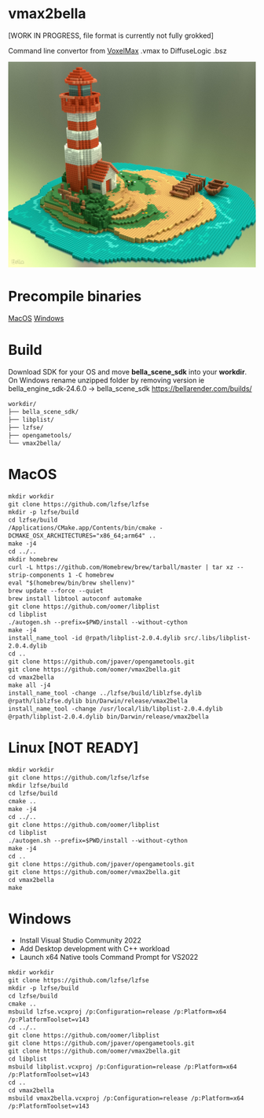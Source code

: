 # vmax2bella
[WORK IN PROGRESS, file format is currently not fully grokked]

Command line convertor from [VoxelMax](https://voxelmax.com) .vmax to DiffuseLogic .bsz

![example](resources/example.jpg)


# Precompile binaries
[MacOS](https://a4g4.c14.e2-1.dev/vmax2bella/vmax2bella_macuniversal_0.1.zip)
[Windows](https://a4g4.c14.e2-1.dev/vmax2bella/vmax2bella_win_alpha0.1.zip)


# Build

Download SDK for your OS and move **bella_scene_sdk** into your **workdir**. On Windows rename unzipped folder by removing version ie bella_engine_sdk-24.6.0 -> bella_scene_sdk
https://bellarender.com/builds/


```
workdir/
├── bella_scene_sdk/
├── libplist/
├── lzfse/
├── opengametools/
└── vmax2bella/
```

# MacOS

```
mkdir workdir
git clone https://github.com/lzfse/lzfse
mkdir -p lzfse/build
cd lzfse/build
/Applications/CMake.app/Contents/bin/cmake -DCMAKE_OSX_ARCHITECTURES="x86_64;arm64" ..
make -j4
cd ../..
mkdir homebrew
curl -L https://github.com/Homebrew/brew/tarball/master | tar xz --strip-components 1 -C homebrew
eval "$(homebrew/bin/brew shellenv)"
brew update --force --quiet
brew install libtool autoconf automake
git clone https://github.com/oomer/libplist
cd libplist
./autogen.sh --prefix=$PWD/install --without-cython
make -j4
install_name_tool -id @rpath/libplist-2.0.4.dylib src/.libs/libplist-2.0.4.dylib
cd ..
git clone https://github.com/jpaver/opengametools.git
git clone https://github.com/oomer/vmax2bella.git
cd vmax2bella
make all -j4
install_name_tool -change ../lzfse/build/liblzfse.dylib @rpath/liblzfse.dylib bin/Darwin/release/vmax2bella
install_name_tool -change /usr/local/lib/libplist-2.0.4.dylib @rpath/libplist-2.0.4.dylib bin/Darwin/release/vmax2bella

```

# Linux [NOT READY]

```
mkdir workdir
git clone https://github.com/lzfse/lzfse
mkdir lzfse/build
cd lzfse/build
cmake ..
make -j4
cd ../..
git clone https://github.com/oomer/libplist
cd libplist
./autogen.sh --prefix=$PWD/install --without-cython
make -j4
cd ..
git clone https://github.com/jpaver/opengametools.git
git clone https://github.com/oomer/vmax2bella.git
cd vmax2bella
make
```

# Windows 
- Install Visual Studio Community 2022
- Add Desktop development with C++ workload
- Launch x64 Native tools Command Prompt for VS2022
```
mkdir workdir
git clone https://github.com/lzfse/lzfse
mkdir -p lzfse/build
cd lzfse/build
cmake ..
msbuild lzfse.vcxproj /p:Configuration=release /p:Platform=x64 /p:PlatformToolset=v143
cd ../..
git clone https://github.com/oomer/libplist
git clone https://github.com/jpaver/opengametools.git
git clone https://github.com/oomer/vmax2bella.git
cd libplist
msbuild libplist.vcxproj /p:Configuration=release /p:Platform=x64 /p:PlatformToolset=v143
cd ..
cd vmax2bella
msbuild vmax2bella.vcxproj /p:Configuration=release /p:Platform=x64 /p:PlatformToolset=v143
```
